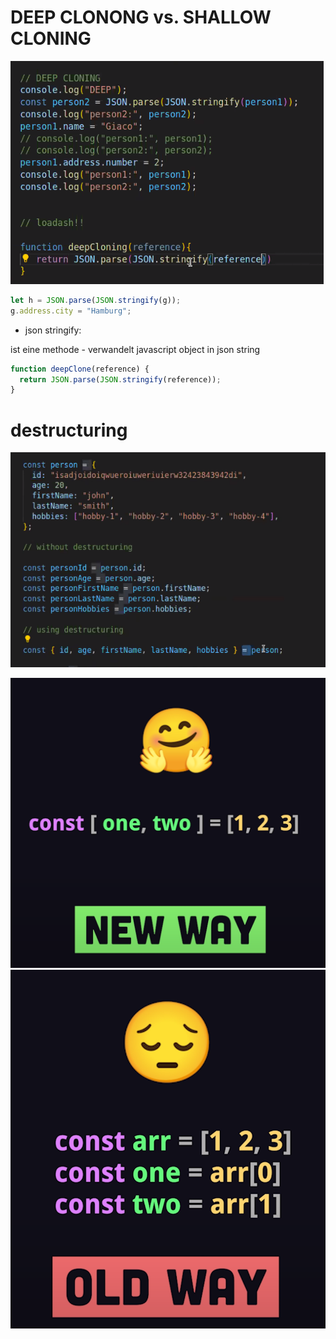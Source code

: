 # DEEP CLONONG vs. SHALLOW CLONING

![Alt text](image-7.png)

```js
let h = JSON.parse(JSON.stringify(g));
g.address.city = "Hamburg";
```

- json stringify:

ist eine methode - verwandelt javascript object in json string

```js
function deepClone(reference) {
  return JSON.parse(JSON.stringify(reference));
}
```

# destructuring

![Alt text](image-8.png)

![Alt text](image-9.png)
![Alt text](image-10.png)
